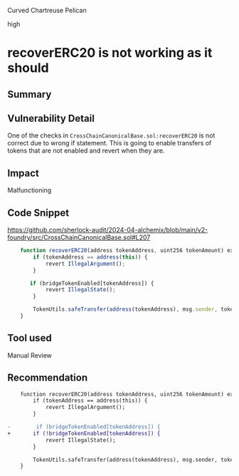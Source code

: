 Curved Chartreuse Pelican

high

# recoverERC20 is not working as it should

## Summary

## Vulnerability Detail
One of the checks in `CrossChainCanonicalBase.sol:recoverERC20` is not correct due to wrong if statement. This is going to enable transfers of tokens that are not enabled and revert when they are.

## Impact
Malfunctioning

## Code Snippet
https://github.com/sherlock-audit/2024-04-alchemix/blob/main/v2-foundry/src/CrossChainCanonicalBase.sol#L207

```javascript
    function recoverERC20(address tokenAddress, uint256 tokenAmount) external onlyOwner {
        if (tokenAddress == address(this)) {
            revert IllegalArgument();
        }

       if (bridgeTokenEnabled[tokenAddress]) {
            revert IllegalState();
        }

        TokenUtils.safeTransfer(address(tokenAddress), msg.sender, tokenAmount);
    }
```

## Tool used

Manual Review

## Recommendation

```diff
    function recoverERC20(address tokenAddress, uint256 tokenAmount) external onlyOwner {
        if (tokenAddress == address(this)) {
            revert IllegalArgument();
        }

-        if (bridgeTokenEnabled[tokenAddress]) {
+       if (!bridgeTokenEnabled[tokenAddress]) {
            revert IllegalState();
        }

        TokenUtils.safeTransfer(address(tokenAddress), msg.sender, tokenAmount);
    }
```
